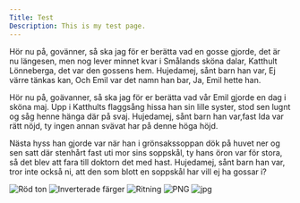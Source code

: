 ```yaml
---
Title: Test
Description: This is my test page.
---
```


<div class="one"></div>

<div class="two"></div>

<div class="three"></div>

<div class="four"></div>

<p class="old-fashioned">
Hör nu på, govänner, så ska jag för er berätta vad en gosse gjorde, det är nu längesen, men nog lever minnet kvar i Smålands sköna dalar, Katthult Lönneberga, det var den gossens hem. Hujedamej, sånt barn han var, Ej värre tänkas kan, Och Emil var det namn han bar, Ja, Emil hette han.
</p>

<p class="modern">
Hör nu på, goävanner, så ska jag för er berätta vad vår Emil gjorde en dag i sköna maj. Upp i Katthults flaggsång hissa han sin lille syster, stod sen lugnt og såg henne hänga där på svaj. Hujedamej, sånt barn han var,fast Ida var rätt nöjd, ty ingen annan svävat har på denne höga höjd.
</p>

<p class="worst-ever">
Nästa hyss han gjorde var när han i grönsakssoppan dök på huvet ner og sen satt där stenhårt fast uti mor sins soppskål, ty hans öron var för stora, så det blev att fara till doktorn det med hast. Hujedamej, sånt barn han var, tror inte också ni, att den som blott en soppskål har vill ej ha gossar i?
</p>

<img src="image/movement.jpg?f=colorize,100,0,0,0" alt="Röd ton" />
<img src="image/movement.jpg?f=negate" alt="Inverterade färger" />
<img src="image/movement.jpg?convolve=draw" alt="Ritning" />
<img src="image/movement.png?w=688&q=40&save-as=jpg" alt="PNG" />
<img src="image/movement.jpg?w=688&q=20" alt="jpg" />